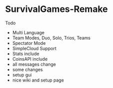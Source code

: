 # SurvivalGames-Remake

Todo
+ Multi Language
+ Team Modes, Duo, Solo, Trios, Teams
+ Spectator Mode
+ SimpleCloud Support
+ Stats include
+ CoinsAPI include
+ all messages change
+ some changes
+ setup gui
+ nice wiki and setup page
